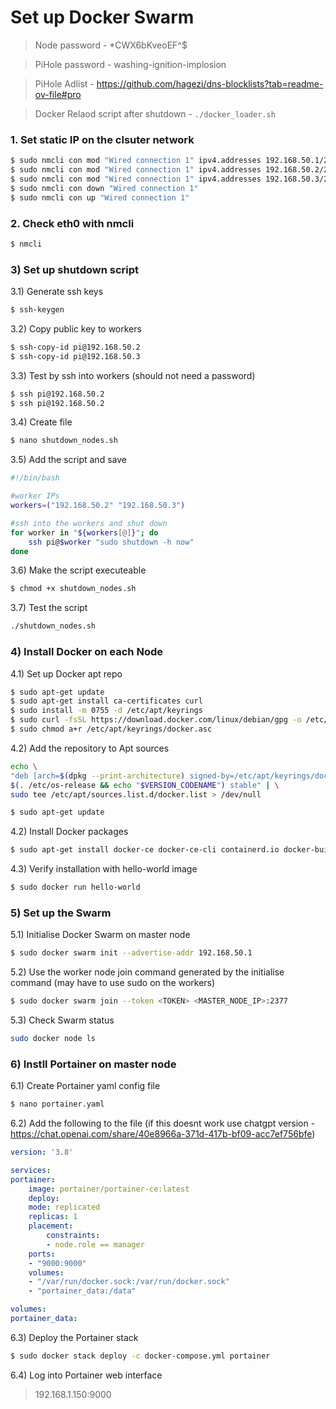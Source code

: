 # Set up Docker Swarm

> Node password - *CWX6bKveoEF^$

> PiHole password - washing-ignition-implosion

> PiHole Adlist - https://github.com/hagezi/dns-blocklists?tab=readme-ov-file#pro

> Docker Relaod script after shutdown - ```./docker_loader.sh ```

### 1. Set static IP on the clsuter network

```bash
$ sudo nmcli con mod "Wired connection 1" ipv4.addresses 192.168.50.1/24 ipv4.method manual     MASTER
$ sudo nmcli con mod "Wired connection 1" ipv4.addresses 192.168.50.2/24 ipv4.method manual     WORKER1
$ sudo nmcli con mod "Wired connection 1" ipv4.addresses 192.168.50.3/24 ipv4.method manual     WORKER2
$ sudo nmcli con down "Wired connection 1"
$ sudo nmcli con up "Wired connection 1"
```
### 2. Check eth0 with nmcli
```bash
$ nmcli
```

### 3) Set up shutdown script

3.1) Generate ssh keys
```bash
$ ssh-keygen
```
3.2) Copy public key to workers
```bash
$ ssh-copy-id pi@192.168.50.2
$ ssh-copy-id pi@192.168.50.3
```
3.3) Test by ssh into workers (should not need a password)
```bash
$ ssh pi@192.168.50.2
$ ssh pi@192.168.50.2
```
3.4) Create file
```bash
$ nano shutdown_nodes.sh
```
3.5) Add the script and save
```bash
#!/bin/bash

#worker IPs
workers=("192.168.50.2" "192.168.50.3")

#ssh into the workers and shut down
for worker in "${workers[@]}"; do
    ssh pi@$worker "sudo shutdown -h now"
done
```
3.6) Make the script executeable
```bash
$ chmod +x shutdown_nodes.sh
```
3.7) Test the script
```bash
./shutdown_nodes.sh
```

### 4) Install Docker on each Node

4.1) Set up Docker apt repo
```bash
$ sudo apt-get update
$ sudo apt-get install ca-certificates curl
$ sudo install -m 0755 -d /etc/apt/keyrings
$ sudo curl -fsSL https://download.docker.com/linux/debian/gpg -o /etc/apt/keyrings/docker.asc
$ sudo chmod a+r /etc/apt/keyrings/docker.asc
```
4.2) Add the repository to Apt sources
```bash
echo \
"deb [arch=$(dpkg --print-architecture) signed-by=/etc/apt/keyrings/docker.asc] https://download.docker.com/linux/debian \
$(. /etc/os-release && echo "$VERSION_CODENAME") stable" | \
sudo tee /etc/apt/sources.list.d/docker.list > /dev/null

$ sudo apt-get update
```
4.2) Install Docker packages
```bash
$ sudo apt-get install docker-ce docker-ce-cli containerd.io docker-buildx-plugin docker-compose-plugin
```
4.3) Verify installation with hello-world image
```bash
$ sudo docker run hello-world
```
### 5) Set up the Swarm

5.1) Initialise Docker Swarm on master node
```bash
$ sudo docker swarm init --advertise-addr 192.168.50.1
```
5.2) Use the worker node join command generated by the initialise command (may have to use sudo on the workers)
```bash
$ sudo docker swarm join --token <TOKEN> <MASTER_NODE_IP>:2377
```
5.3) Check Swarm status
```bash
sudo docker node ls
```
### 6) Instll Portainer on master node

6.1) Create Portainer yaml config file
```bash
$ nano portainer.yaml
```
6.2) Add the following to the file (if this doesnt work use chatgpt version - https://chat.openai.com/share/40e8966a-371d-417b-bf09-acc7ef756bfe)
```yaml
version: '3.8'

services:
portainer:
    image: portainer/portainer-ce:latest
    deploy:
    mode: replicated
    replicas: 1
    placement:
        constraints:
        - node.role == manager
    ports:
    - "9000:9000"
    volumes:
    - "/var/run/docker.sock:/var/run/docker.sock"
    - "portainer_data:/data"

volumes:
portainer_data:
```
    
6.3) Deploy the Portainer stack
```bash
$ sudo docker stack deploy -c docker-compose.yml portainer
```
6.4) Log into Portainer web interface 

> 192.168.1.150:9000

